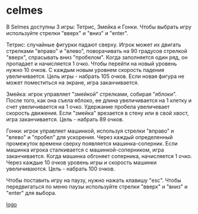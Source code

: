 # celmes
В Selmes доступны 3 игры: Тетрис, Змейка и Гонки. Чтобы выбрать игру используйте стрелки "вверх" и "вниз" и "enter".

Тетрис: случайные фигурки падают сверху. Игрок может их двигать стрелками "вправо" и "влево", поворачивать на 90 градусов стрелкой "вверх", спрасывать вниз "пробелом". Когда заполняется один ряд, он пропадает и начисляется 1 очко. Чтобы перейти на новый уровень нужно 10 очков. С каждым новым уровнем скорость падения увеличивается. Цель игры - набрать 105 очков. Если новая фигура не может поместиться на экране, игра заканчивается.

Змейка: игрок управляет "змейкой" стрелками, собирая "яблоки". После того, как она съела яблоко, ее длина увеличивается на 1 клетку и счет увеличивается на 1 очко. Удержание пробела увеличевает скорость движения. Если "змейка" врезается в стену или в свой хвост, игра заканчивается. Цель - набрать 89 очков. 

Гонки: игрок управляет машинкой, используя стрелки "вправо" и "влево" и "пробел" для ускорения. Через каждый определенный промежуток времени сверху появляется машинка-соперник. Если машинка игрока сталкивается с машинкой-соперником, игра заканчивается. Когда машинка обгоняет соперника, начисляется 1 очко. Через каждые 10 очков уровень игры и скорость машинки увеличиваются. Цель - набрать 100 очков.

Чтобы поставить игру на паузу, нужно нажать клавишу "esc". Чтобы передвигаться по меню паузы используйте стрелки "вверх" и "вниз" и "enter" для выбора.

[logo](https://github.com/Istox13/celmes/blob/master/games/data/logo.png?raw=true)
